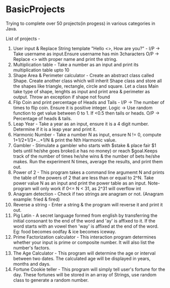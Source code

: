 # BasicProjects
Trying to complete over 50 projects(in progess) in various categories in Java.

List of projects -

1. User input & Replace String template "Hello <>, How are you?" - I/P -> Take username as input.Ensure username has min 3characters O/P -> Replace <> with proper name and print the string.
2. Multiplication table - Take a number as an input and print its multiplication table upto 10
3. Shape Area & Perimeter calculator - Create an abstract class called Shape. Create another class which will inherit Shape class and store all the shapes like triangle, rectangle, circle and square. Let a class Main take type of shape, lenghts as input and print area & perimeter as output. Throw an exception if shape not found
4. Flip Coin and print percentage of Heads and Tails - I/P -> The number of times to flip coin. Ensure it is positive integer. Logic -> Use random function to get value between 0 to 1. If <0.5 then tails or heads. O/P -> Percentage of heads & tails.
5. Leap Year - Take a year as an input, ensure it is a 4 digit number. Determine if it is a leap year and print it.
6. Harmonic Number - Take a number N as input, ensure N != 0, compute 1+1/2+1/3+...+1/N & print the Nth Harmonic value.
7. Gambler - Stimulate a gambler who starts with $stake & place fair $1 bets until he/she goes broke(i.e has no money) or reach $goal.Keeps track of the number of times he/she wins & the number of bets he/she makes. Run the experiment N times, average the results, and print them out. 
8. Power of 2 - This program takes a command line argumemt N and prints the table of the powers of 2 that are less than or equal to 2^N. Take power value N as an input and print the power table as an input. Note- program will only work if 0<= N < 31, as 2^31 will overflow int
9. Anagram detection - Check if two strings are anagram or not. (Anagram example: fried & fired)
10. Reverse a string - Enter a string & the program will reverse it and print it out.
11. Pig Latin - A secret language formed from english by transferring the initial consonant to the end of the word and 'ay' is affixed to it. If the word starts with an vowel then 'way' is affixed at the end of the word. Eg: food becomes oodfay & ice becomes iceway.
12. Prime Factorization calculator - This interaction program determines whether your input is prime or composite number. It will also list the number's factors.
13. The Age Calculator - This program will determine the age or interval between two dates. The calculated age will be displayed in years, months and days.
14. Fortune Cookie teller - This program will simply tell user's fortune for the day. These fortunes will be stored in an array of Strings, use random class to generate a random number.

